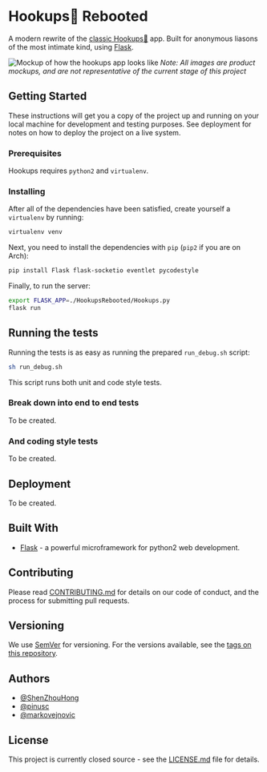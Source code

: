 # Hookups💋 Rebooted

A modern rewrite of the
[classic Hookups💋](https://github.com/UWCCSC/hookup-csc) app. Built for
anonymous liasons of the most intimate kind, using
[Flask](http://flask.pocoo.org/).

![Mockup of how the hookups app looks like](https://i.imgur.com/Zqv18Yt.png)
*Note: All images are product mockups, and are not representative of the
current stage of this project*

## Getting Started

These instructions will get you a copy of the project up and running on your
local machine for development and testing purposes. See deployment for notes on
how to deploy the project on a live system.

### Prerequisites

Hookups requires `python2` and `virtualenv`.

### Installing

After all of the dependencies have been satisfied, create yourself a
`virtualenv` by running:

```bash
virtualenv venv
```

Next, you need to install the dependencies with `pip` (`pip2` if you are on
Arch):

```bash
pip install Flask flask-socketio eventlet pycodestyle
```

Finally, to run the server:
```bash
export FLASK_APP=./HookupsRebooted/Hookups.py
flask run
```

## Running the tests

Running the tests is as easy as running the prepared `run_debug.sh` script:

```bash
sh run_debug.sh
```

This script runs both unit and code style tests.

### Break down into end to end tests

To be created.

### And coding style tests

To be created.

## Deployment

To be created.

## Built With

* [Flask](http://flask.pocoo.org/) - a powerful microframework for python2 web
development.

## Contributing

Please read
[CONTRIBUTING.md](https://gist.github.com/PurpleBooth/b24679402957c63ec426)
for details on our code of conduct, and the process for submitting pull
requests.

## Versioning

We use [SemVer](http://semver.org/) for versioning. For the versions available,
see the [tags on this repository](https://github.com/your/project/tags).

## Authors

* [@ShenZhouHong](https://github.com/orgs/UWCCSC/people/ShenZhouHong)
* [@pinusc](https://github.com/orgs/UWCCSC/people/pinusc)
* [@markovejnovic](https://github.com/orgs/UWCCSC/people/markovejnovic)

## License

This project is currently closed source - see the [LICENSE.md](LICENSE.md)
file for details.
